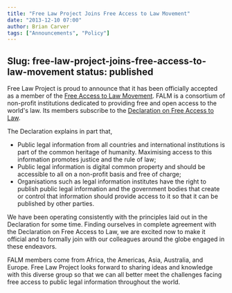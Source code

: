 ```yaml
---
title: "Free Law Project Joins Free Access to Law Movement"
date: "2013-12-10 07:00"
author: Brian Carver
tags: ["Announcements", "Policy"]
---
```

Slug: free-law-project-joins-free-access-to-law-movement
status: published
---

Free Law Project is proud to announce that it has been officially
accepted as a member of the [Free Access to Law
Movement](http://www.falm.info/). FALM is a consortium of non-profit
institutions dedicated to providing free and open access to the world's
law. Its members subscribe to the [Declaration on Free Access to
Law](http://www.falm.info/declaration/).

The Declaration explains in part that,

-   Public legal information from all countries and international
    institutions is part of the common heritage of humanity. Maximising
    access to this information promotes justice and the rule of law;
-   Public legal information is digital common property and should be
    accessible to all on a non-profit basis and free of charge;
-   Organisations such as legal information institutes have the right to
    publish public legal information and the government bodies that
    create or control that information should provide access to it so
    that it can be published by other parties.

We have been operating consistently with the principles laid out in the
Declaration for some time. Finding ourselves in complete agreement with
the Declaration on Free Access to Law, we are excited now to make it
official and to formally join with our colleagues around the globe
engaged in these endeavors.

FALM members come from Africa, the Americas, Asia, Australia, and
Europe. Free Law Project looks forward to sharing ideas and knowledge
with this diverse group so that we can all better meet the challenges
facing free access to public legal information throughout the world.

